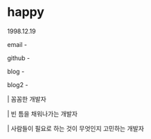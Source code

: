# happy

1998.12.19

email - 

github - 

blog - 

blog2 - 

| 꼼꼼한 개발자

| 빈 틈을 채워나가는 개발자

| 사람들이 필요로 하는 것이 무엇인지 고민하는 개발자
